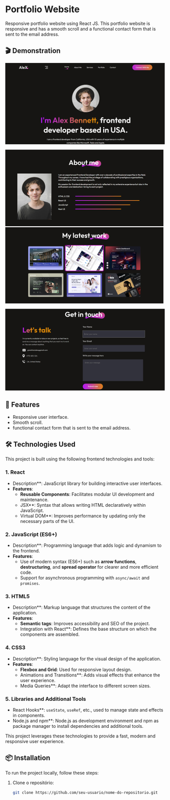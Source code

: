# Portfolio Website

Responsive portfolio website using React JS. This portfolio website is responsive and has a smooth scroll and a functional contact form that is sent to the email address.


## 🎬 Demonstration

<p float="center">
  <img src="https://github.com/joanadecastro/portfolio-react/blob/main/src/assets/cap1.png"  />

</p>
<p float="center">
  <img src="https://github.com/joanadecastro/portfolio-react/blob/main/src/assets/cap2.png" width="500" />
  <img src="https://github.com/joanadecastro/portfolio-react/blob/main/src/assets/cap3.png" width="500" />
</p>
<p float="center">
  <img src="https://github.com/joanadecastro/portfolio-react/blob/main/src/assets/cap4.png"/>

</p>


## 🚀 Features

- Responsive user interface.
- Smooth scroll.
- functional contact form that is sent to the email address.

## 🛠️ Technologies Used

This project is built using the following frontend technologies and tools:

### 1. React
- Description**: JavaScript library for building interactive user interfaces.
- **Features**:
  - **Reusable Components**: Facilitates modular UI development and maintenance.
  - JSX**: Syntax that allows writing HTML declaratively within JavaScript.
  - Virtual DOM**: Improves performance by updating only the necessary parts of the UI.

### 2. JavaScript (ES6+)
- Description**: Programming language that adds logic and dynamism to the frontend.
- **Features**:
  - Use of modern syntax (ES6+) such as **arrow functions**, **destructuring**, and **spread operator** for clearer and more efficient code.
  - Support for asynchronous programming with `async/await` and `promises`.

### 3. HTML5
- Description**: Markup language that structures the content of the application.
- **Features**:
  - **Semantic tags**: Improves accessibility and SEO of the project.
  - Integration with React**: Defines the base structure on which the components are assembled.

### 4. CSS3
- Description**: Styling language for the visual design of the application.
- **Features**:
  - **Flexbox and Grid**: Used for responsive layout design.
  - Animations and Transitions**: Adds visual effects that enhance the user experience.
  - Media Queries**: Adapt the interface to different screen sizes.

### 5. Libraries and Additional Tools
- React Hooks**: `useState`, `useRef`, etc., used to manage state and effects in components.
- Node.js and npm**: Node.js as development environment and npm as package manager to install dependencies and additional tools.


This project leverages these technologies to provide a fast, modern and responsive user experience.


## 📦 Installation

To run the project locally, follow these steps:

1. Clone o repositório:
   ```bash
   git clone https://github.com/seu-usuario/nome-do-repositorio.git

